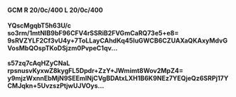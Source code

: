 #### GCM R 20/0c/400 L 20/0c/400
**YQscMgqbT5h63U/c**<br/>**so3rm/1mtNIB9bF96CFV4rSSRiB2FVGmCaRQ73e5+e8=**<br/>**9sRVZYLF2Cf3vU4y+7ToLLayCAhdKq45IuGWCB6CZUAXaQKAxyMdvGVosMbQOspTKoDSjzm0PvpeC1qv...**<br/><br/>
**s57zq7cAqHZyCNaL**<br/>**rpsnusvKyxwZ8kygFL5Dpdr+ZzY+JWmimt8Wov2MpZ4=**<br/>**y9mjzWxnnEbMjN9SEEmlNjCVgBDAtxLXH1B6K9NEz7YEQjeQz6SRPj17YCMJqkn+5UvzszPtjwUJVOys...**